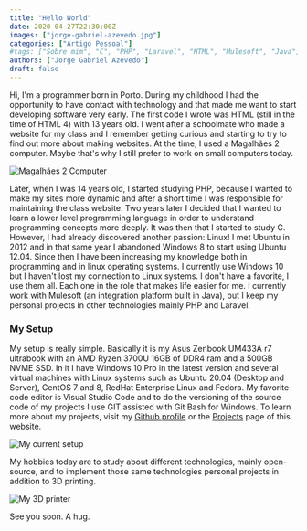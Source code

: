 ```yaml
---
title: "Hello World"
date: 2020-04-27T22:30:00Z
images: ["jorge-gabriel-azevedo.jpg"]
categories: ["Artigo Pessoal"]
#tags: ["Sobre mim", "C", "PHP", "Laravel", "HTML", "Mulesoft", "Java"]
authors: ["Jorge Gabriel Azevedo"]
draft: false
---
```

Hi, I'm a programmer born in Porto. During my childhood I had the opportunity to have contact with technology and that made me want to start developing software very early.
The first code I wrote was HTML (still in the time of HTML 4) with 13 years old. I went after a schoolmate who made a website for my class and I remember getting curious and starting to try to find out more about making websites. At the time, I used a Magalhães 2 computer. Maybe that's why I still prefer to work on small computers today.

![Magalhães 2 Computer](/images/articles/magalhaes-2.jpg)

Later, when I was 14 years old, I started studying PHP, because I wanted to make my sites more dynamic and after a short time I was responsible for maintaining the class website.
Two years later I decided that I wanted to learn a lower level programming language in order to understand programming concepts more deeply. It was then that I started to study C. However, I had already discovered another passion: Linux!
I met Ubuntu in 2012 and in that same year I abandoned Windows 8 to start using Ubuntu 12.04. Since then I have been increasing my knowledge both in programming and in linux operating systems.
I currently use Windows 10 but I haven't lost my connection to Linux systems. I don't have a favorite, I use them all. Each one in the role that makes life easier for me.
I currently work with Mulesoft (an integration platform built in Java), but I keep my personal projects in other technologies mainly PHP and Laravel.

### My Setup
My setup is really simple. Basically it is my Asus Zenbook UM433A r7 ultrabook with an AMD Ryzen 3700U 16GB of DDR4 ram and a 500GB NVME SSD.
In it I have Windows 10 Pro in the latest version and several virtual machines with Linux systems such as Ubuntu 20.04 (Desktop and Server), CentOS 7 and 8, RedHat Enterprise Linux and Fedora. My favorite code editor is Visual Studio Code and to do the versioning of the source code of my projects I use GIT assisted with Git Bash for Windows. To learn more about my projects, visit my [Github profile](https://github.com/wultyc) or the [Projects](/project) page of this website.

![My current setup](/images/articles/setup-2019-05.jpg)

My hobbies today are to study about different technologies, mainly open-source, and to implement those same technologies personal projects in addition to 3D printing.

![My 3D printer](/images/articles/3d-printer.jpg)

See you soon. A hug.